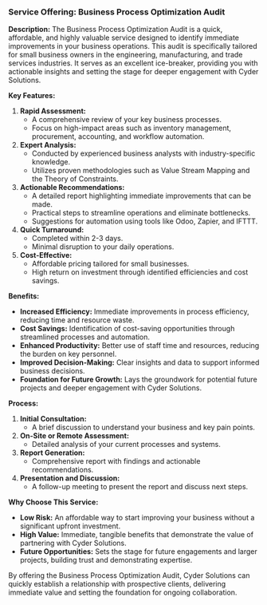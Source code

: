 ### Service Offering: Business Process Optimization Audit
**Description:**
The Business Process Optimization Audit is a quick, affordable, and highly valuable service designed to identify immediate improvements in your business operations. This audit is specifically tailored for small business owners in the engineering, manufacturing, and trade services industries. It serves as an excellent ice-breaker, providing you with actionable insights and setting the stage for deeper engagement with Cyder Solutions.

**Key Features:**
1. **Rapid Assessment:**
   - A comprehensive review of your key business processes.
   - Focus on high-impact areas such as inventory management, procurement, accounting, and workflow automation.
2. **Expert Analysis:**
   - Conducted by experienced business analysts with industry-specific knowledge.
   - Utilizes proven methodologies such as Value Stream Mapping and the Theory of Constraints.
3. **Actionable Recommendations:**
   - A detailed report highlighting immediate improvements that can be made.
   - Practical steps to streamline operations and eliminate bottlenecks.
   - Suggestions for automation using tools like Odoo, Zapier, and IFTTT.
4. **Quick Turnaround:**
   - Completed within 2-3 days.
   - Minimal disruption to your daily operations.
5. **Cost-Effective:**
   - Affordable pricing tailored for small businesses.
   - High return on investment through identified efficiencies and cost savings.

**Benefits:**
- **Increased Efficiency:** Immediate improvements in process efficiency, reducing time and resource waste.
- **Cost Savings:** Identification of cost-saving opportunities through streamlined processes and automation.
- **Enhanced Productivity:** Better use of staff time and resources, reducing the burden on key personnel.
- **Improved Decision-Making:** Clear insights and data to support informed business decisions.
- **Foundation for Future Growth:** Lays the groundwork for potential future projects and deeper engagement with Cyder Solutions.

**Process:**
1. **Initial Consultation:**
   - A brief discussion to understand your business and key pain points.
2. **On-Site or Remote Assessment:**
   - Detailed analysis of your current processes and systems.
3. **Report Generation:**
   - Comprehensive report with findings and actionable recommendations.
4. **Presentation and Discussion:**
   - A follow-up meeting to present the report and discuss next steps.

**Why Choose This Service:**
- **Low Risk:** An affordable way to start improving your business without a significant upfront investment.
- **High Value:** Immediate, tangible benefits that demonstrate the value of partnering with Cyder Solutions.
- **Future Opportunities:** Sets the stage for future engagements and larger projects, building trust and demonstrating expertise.

By offering the Business Process Optimization Audit, Cyder Solutions can quickly establish a relationship with prospective clients, delivering immediate value and setting the foundation for ongoing collaboration.